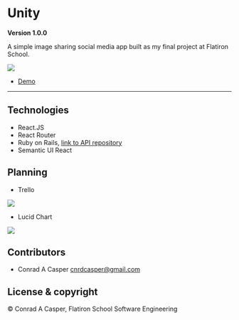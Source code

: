 # Unity 

**Version 1.0.0**

A simple image sharing social media app built as my final project at Flatiron School. 

![](https://i.imgur.com/gVUOarB.png)

- [Demo](https://evening-eyrie-02136.herokuapp.com/)

--- 

## Technologies

- React.JS
- React Router
- Ruby on Rails, [link to API repository](https://github.com/conradcasper22/unity_backend)
- Semantic UI React

## Planning

- Trello

![](https://i.imgur.com/jKaNCGF.jpg)

- Lucid Chart

![](https://i.imgur.com/ubfvKge.png)

## Contributors 

- Conrad A Casper <cnrdcasper@gmail.com>

## License & copyright

© Conrad A Casper, Flatiron School Software Engineering 